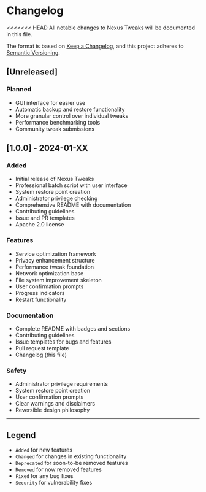 # Changelog

<<<<<<< HEAD
All notable changes to Nexus Tweaks will be documented in this file.

The format is based on [Keep a Changelog](https://keepachangelog.com/en/1.0.0/),
and this project adheres to [Semantic Versioning](https://semver.org/spec/v2.0.0.html).

## [Unreleased]

### Planned
- GUI interface for easier use
- Automatic backup and restore functionality
- More granular control over individual tweaks
- Performance benchmarking tools
- Community tweak submissions

## [1.0.0] - 2024-01-XX

### Added
- Initial release of Nexus Tweaks
- Professional batch script with user interface
- System restore point creation
- Administrator privilege checking
- Comprehensive README with documentation
- Contributing guidelines
- Issue and PR templates
- Apache 2.0 license

### Features
- Service optimization framework
- Privacy enhancement structure
- Performance tweak foundation
- Network optimization base
- File system improvement skeleton
- User confirmation prompts
- Progress indicators
- Restart functionality

### Documentation
- Complete README with badges and sections
- Contributing guidelines
- Issue templates for bugs and features
- Pull request template
- Changelog (this file)

### Safety
- Administrator privilege requirements
- System restore point creation
- User confirmation prompts
- Clear warnings and disclaimers
- Reversible design philosophy

---

## Legend

- `Added` for new features
- `Changed` for changes in existing functionality
- `Deprecated` for soon-to-be removed features
- `Removed` for now removed features
- `Fixed` for any bug fixes
- `Security` for vulnerability fixes
